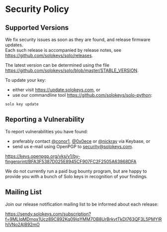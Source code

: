 # Security Policy

## Supported Versions

We fix security issues as soon as they are found, and release firmware updates.  
Each such release is accompanied by release notes, see <https://github.com/solokeys/solo/releases>.

The latest version can be determined using the file <https://github.com/solokeys/solo/blob/master/STABLE_VERSION>.

To update your key:
- either visit <https://update.solokeys.com>, or
- use our commandline tool <https://github.com/solokeys/solo-python>:
```
solo key update
```

## Reporting a Vulnerability

To report vulnerabilities you have found:

- preferably contact [@conor1](https://keybase.io/conor1), [@0x0ece](https://keybase.io/0x0ece) or [@nickray](https://keybase.io/nickray) via Keybase, or
- send us e-mail using OpenPGP to [security@solokeys.com](mailto:security@solokeys.com).

<https://keys.openpgp.org/vks/v1/by-fingerprint/BFA3F5387D025E8945CF907FC2F2505A63868DFA>

We do not currently run a paid bug bounty program, but are happy to provide you with a bunch of Solo keys in recognition of your findings.

## Mailing List

Join our release notification mailing list to be informed about each release:

https://sendy.solokeys.com/subscription?f=9MLIqMDmox1Ucz89C892Kq09IqYMM7OB8UrBrkvtTkDI763QF3L5PMYlRhlVNo2AI892mO
